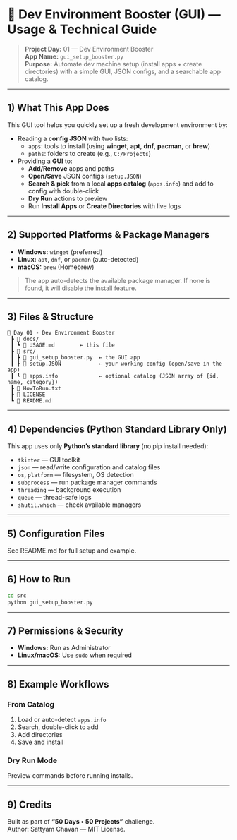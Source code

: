 # 🧭 Dev Environment Booster (GUI) — Usage & Technical Guide

> **Project Day:** 01 — Dev Environment Booster  
> **App Name:** `gui_setup_booster.py`  
> **Purpose:** Automate dev machine setup (install apps + create directories) with a simple GUI, JSON configs, and a searchable app catalog.

---

## 1) What This App Does

This GUI tool helps you quickly set up a fresh development environment by:
- Reading a **config JSON** with two lists:
  - `apps`: tools to install (using **winget**, **apt**, **dnf**, **pacman**, or **brew**)
  - `paths`: folders to create (e.g., `C:/Projects`)
- Providing a **GUI** to:
  - **Add/Remove** apps and paths
  - **Open/Save** JSON configs (`setup.JSON`)
  - **Search & pick** from a local **apps catalog** (`apps.info`) and add to config with double-click
  - **Dry Run** actions to preview
  - Run **Install Apps** or **Create Directories** with live logs

---

## 2) Supported Platforms & Package Managers

- **Windows:** `winget` (preferred)
- **Linux:** `apt`, `dnf`, or `pacman` (auto-detected)
- **macOS:** `brew` (Homebrew)

> The app auto-detects the available package manager. If none is found, it will disable the install feature.

---

## 3) Files & Structure

```
📁 Day 01 - Dev Environment Booster
 ┣ 📂 docs/
 ┃ ┗ 📄 USAGE.md        ← this file
 ┣ 📂 src/
 ┃ ┣ 📄 gui_setup_booster.py  ← the GUI app
 ┃ ┣ 📄 setup.JSON            ← your working config (open/save in the app)
 ┃ ┗ 📄 apps.info             ← optional catalog (JSON array of {id, name, category})
 ┣ 📄 HowToRun.txt
 ┣ 📄 LICENSE
 ┗ 📄 README.md
```

---

## 4) Dependencies (Python Standard Library Only)

This app uses only **Python’s standard library** (no pip install needed):

- `tkinter` — GUI toolkit
- `json` — read/write configuration and catalog files
- `os`, `platform` — filesystem, OS detection
- `subprocess` — run package manager commands
- `threading` — background execution
- `queue` — thread-safe logs
- `shutil.which` — check available managers

---

## 5) Configuration Files

See README.md for full setup and example.

---

## 6) How to Run

```bash
cd src
python gui_setup_booster.py
```

---

## 7) Permissions & Security

- **Windows:** Run as Administrator
- **Linux/macOS:** Use `sudo` when required

---

## 8) Example Workflows

### From Catalog
1. Load or auto-detect `apps.info`
2. Search, double-click to add
3. Add directories
4. Save and install

### Dry Run Mode
Preview commands before running installs.

---

## 9) Credits

Built as part of **“50 Days • 50 Projects”** challenge.  
Author: Sattyam Chavan — MIT License.
